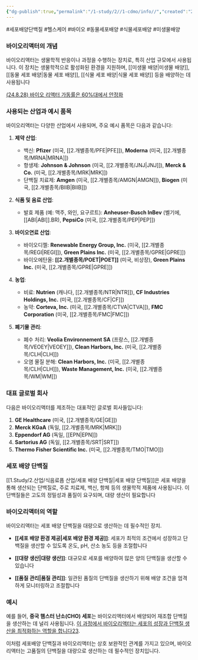 ```yaml
---
{"dg-publish":true,"permalink":"/1-study/2//1-cdmo/info//","created":"2024-11-20T21:02:29.726+09:00","updated":"2025-06-03T20:07:22.103+09:00"}
---
```


#세포배양단백질 #헬스케어 #바이오 #동물세포배양 #식물세포배양 #미생물배양 


### 바이오리액터의 개념

바이오리액터는 생물학적 반응이나 과정을 수행하는 장치로, 특히 산업 규모에서 사용됩니다. 이 장치는 생물학적으로 활성화된 환경을 지원하며, [[미생물 배양\|미생물 배양]], [[동물 세포 배양\|동물 세포 배양]], [[식물 세포 배양\|식물 세포 배양]] 등을 배양하는 데 사용됩니다

[(24.8.28) 바이오 리액터 가동률은 60%대에서 안정화](8.28_바이오시밀러와%20cdmo.pdf#page=24&selection=14,0,28,2&color=yellow)

### 사용되는 산업과 예시 품목

바이오리액터는 다양한 산업에서 사용되며, 주요 예시 품목은 다음과 같습니다:

1. **제약 산업**:
    - 백신: **Pfizer** (미국, [[2.개별종목/PFE\|PFE]]), **Moderna** (미국, [[2.개별종목/MRNA\|MRNA]])
    - 항생제: **Johnson & Johnson** (미국, [[2.개별종목/JNJ\|JNJ]]), **Merck & Co.** (미국, [[2.개별종목/MRK\|MRK]])
    - 단백질 치료제: **Amgen** (미국, [[2.개별종목/AMGN\|AMGN]]), **Biogen** (미국, [[2.개별종목/BIIB\|BIIB]])
      
1. **식품 및 음료 산업**:
    - 발효 제품 (예: 맥주, 와인, 요구르트): **Anheuser-Busch InBev** (벨기에, [[ABI\|ABI]].BR), **PepsiCo** (미국, [[2.개별종목/PEP\|PEP]])
      
1. **바이오연료 산업**:
    - 바이오디젤: **Renewable Energy Group, Inc.** (미국, [[2.개별종목/REGI\|REGI]]), **Green Plains Inc.** (미국, [[2.개별종목/GPRE\|GPRE]])
    - 바이오에탄올: **[[2.개별종목/POET\|POET]]** (미국, 비상장), **Green Plains Inc.** (미국, [[2.개별종목/GPRE\|GPRE]])
      
2. **농업**:
    - 비료: **Nutrien** (캐나다, [[2.개별종목/NTR\|NTR]]), **CF Industries Holdings, Inc.** (미국, [[2.개별종목/CF\|CF]])
    - 농약: **Corteva, Inc.** (미국, [[2.개별종목/CTVA\|CTVA]]), **FMC Corporation** (미국, [[2.개별종목/FMC\|FMC]])
      
3. **폐기물 관리**:
    
    - 폐수 처리: **Veolia Environnement SA** (프랑스, [[2.개별종목/VEOEY\|VEOEY]]), **Clean Harbors, Inc.** (미국, [[2.개별종목/CLH\|CLH]])
    - 오염 물질 분해: **Clean Harbors, Inc.** (미국, [[2.개별종목/CLH\|CLH]]), **Waste Management, Inc.** (미국, [[2.개별종목/WM\|WM]])

### 대표 글로벌 회사

다음은 바이오리액터를 제조하는 대표적인 글로벌 회사들입니다:

1. **GE Healthcare** (미국, [[2.개별종목/GE\|GE]])
2. **Merck KGaA** (독일, [[2.개별종목/MRK\|MRK]])
3. **Eppendorf AG** (독일, [[EPN\|EPN]])
4. **Sartorius AG** (독일, [[2.개별종목/SRT\|SRT]])
5. **Thermo Fisher Scientific Inc.** (미국, [[2.개별종목/TMO\|TMO]])

### 세포 배양 단백질

[[1.Study/2.산업/식음료픔 산업/세포 배양 단백질\|세포 배양 단백질]]은 세포 배양을 통해 생산되는 단백질로, 주로 치료제, 백신, 항체 등의 생물학적 제품에 사용됩니다. 이 단백질들은 고도의 정밀성과 품질이 요구되며, 대량 생산이 필요합니다

### 바이오리액터의 역할

바이오리액터는 세포 배양 단백질을 대량으로 생산하는 데 필수적인 장치.

- **[[세포 배양 환경 제공\|세포 배양 환경 제공]]**: 세포가 최적의 조건에서 성장하고 단백질을 생산할 수 있도록 온도, pH, 산소 농도 등을 조절합니다

- **[[대량 생산\|대량 생산]]**: 대규모로 세포를 배양하여 많은 양의 단백질을 생산할 수 있습니다

- **[[품질 관리\|품질 관리]]**: 일관된 품질의 단백질을 생산하기 위해 배양 조건을 엄격하게 모니터링하고 조절합니다

### 예시

예를 들어, **중국 햄스터 난소(CHO) 세포**는 바이오리액터에서 배양되어 재조합 단백질을 생산하는 데 널리 사용됩니다. [이 과정에서 바이오리액터는 세포의 성장과 단백질 생산을 최적화하는 역할을 합니다](https://link.springer.com/protocol/10.1007/7651_2021_441)[2](https://link.springer.com/protocol/10.1007/7651_2021_441)[3](https://link.springer.com/content/pdf/10.1007/7651_2021_441.pdf).

이처럼 세포배양 단백질과 바이오리액터는 상호 보완적인 관계를 가지고 있으며, 바이오리액터는 고품질의 단백질을 대량으로 생산하는 데 필수적인 장치입니다. 
